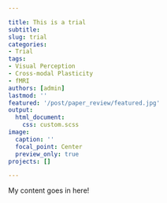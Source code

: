 ```yaml
---

title: This is a trial
subtitle: 
slug: trial
categories:
- Trial
tags:
- Visual Perception
- Cross-modal Plasticity
- fMRI
authors: [admin]
lastmod: ''
featured: '/post/paper_review/featured.jpg'
output:
  html_document:
    css: custom.scss
image:
  caption: ''
  focal_point: Center
  preview_only: true
projects: []

---
```



<div class = "puzzle">
My content goes in here!
</div>